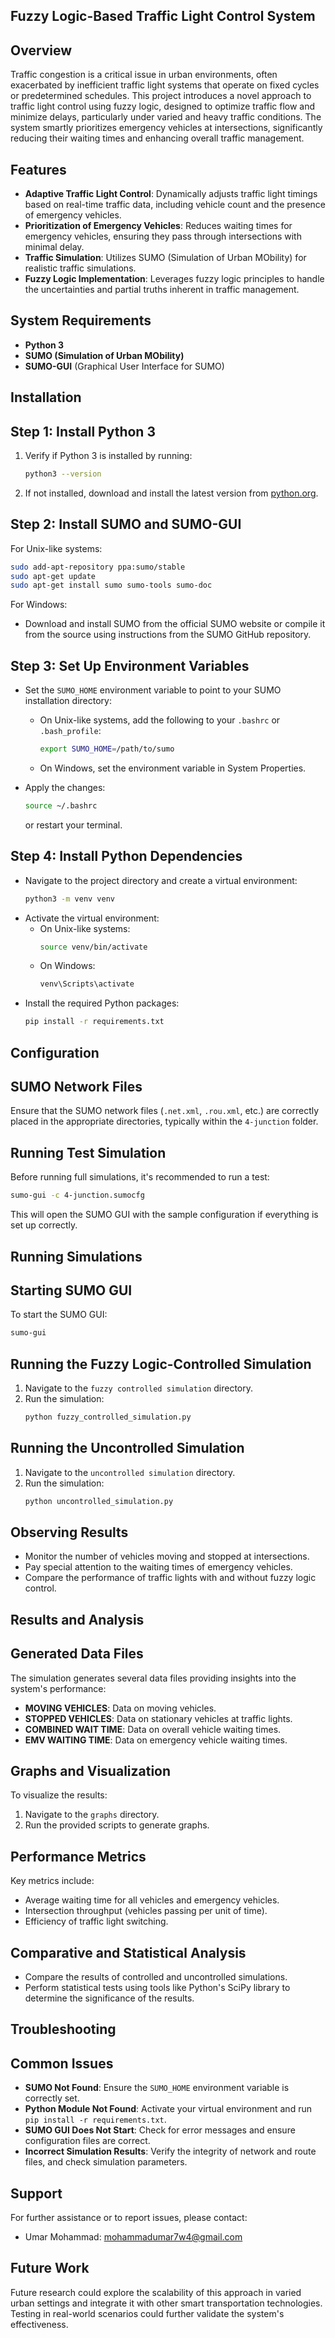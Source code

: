 ## Fuzzy Logic-Based Traffic Light Control System

## Overview

Traffic congestion is a critical issue in urban environments, often exacerbated by inefficient traffic light systems that operate on fixed cycles or predetermined schedules. This project introduces a novel approach to traffic light control using fuzzy logic, designed to optimize traffic flow and minimize delays, particularly under varied and heavy traffic conditions. The system smartly prioritizes emergency vehicles at intersections, significantly reducing their waiting times and enhancing overall traffic management.

## Features

- **Adaptive Traffic Light Control**: Dynamically adjusts traffic light timings based on real-time traffic data, including vehicle count and the presence of emergency vehicles.
- **Prioritization of Emergency Vehicles**: Reduces waiting times for emergency vehicles, ensuring they pass through intersections with minimal delay.
- **Traffic Simulation**: Utilizes SUMO (Simulation of Urban MObility) for realistic traffic simulations.
- **Fuzzy Logic Implementation**: Leverages fuzzy logic principles to handle the uncertainties and partial truths inherent in traffic management.

## System Requirements

- **Python 3**
- **SUMO (Simulation of Urban MObility)**
- **SUMO-GUI** (Graphical User Interface for SUMO)

## Installation

## Step 1: Install Python 3

1. Verify if Python 3 is installed by running:
    ```bash
    python3 --version
    ```
2. If not installed, download and install the latest version from [python.org](https://www.python.org/downloads/).

## Step 2: Install SUMO and SUMO-GUI

For Unix-like systems:
```bash
sudo add-apt-repository ppa:sumo/stable
sudo apt-get update
sudo apt-get install sumo sumo-tools sumo-doc
```

For Windows:
- Download and install SUMO from the official SUMO website or compile it from the source using instructions from the SUMO GitHub repository.

## Step 3: Set Up Environment Variables

- Set the `SUMO_HOME` environment variable to point to your SUMO installation directory:
  - On Unix-like systems, add the following to your `.bashrc` or `.bash_profile`:
    ```bash
    export SUMO_HOME=/path/to/sumo
    ```
  - On Windows, set the environment variable in System Properties.

- Apply the changes:
  ```bash
  source ~/.bashrc
  ```
  or restart your terminal.

## Step 4: Install Python Dependencies

- Navigate to the project directory and create a virtual environment:
  ```bash
  python3 -m venv venv
  ```
- Activate the virtual environment:
  - On Unix-like systems:
    ```bash
    source venv/bin/activate
    ```
  - On Windows:
    ```bash
    venv\Scripts\activate
    ```
- Install the required Python packages:
  ```bash
  pip install -r requirements.txt
  ```

## Configuration

## SUMO Network Files

Ensure that the SUMO network files (`.net.xml`, `.rou.xml`, etc.) are correctly placed in the appropriate directories, typically within the `4-junction` folder.

## Running Test Simulation

Before running full simulations, it's recommended to run a test:
```bash
sumo-gui -c 4-junction.sumocfg
```
This will open the SUMO GUI with the sample configuration if everything is set up correctly.

## Running Simulations

## Starting SUMO GUI

To start the SUMO GUI:
```bash
sumo-gui
```

## Running the Fuzzy Logic-Controlled Simulation

1. Navigate to the `fuzzy controlled simulation` directory.
2. Run the simulation:
   ```bash
   python fuzzy_controlled_simulation.py
   ```

## Running the Uncontrolled Simulation

1. Navigate to the `uncontrolled simulation` directory.
2. Run the simulation:
   ```bash
   python uncontrolled_simulation.py
   ```

## Observing Results

- Monitor the number of vehicles moving and stopped at intersections.
- Pay special attention to the waiting times of emergency vehicles.
- Compare the performance of traffic lights with and without fuzzy logic control.

## Results and Analysis

## Generated Data Files

The simulation generates several data files providing insights into the system's performance:

- **MOVING VEHICLES**: Data on moving vehicles.
- **STOPPED VEHICLES**: Data on stationary vehicles at traffic lights.
- **COMBINED WAIT TIME**: Data on overall vehicle waiting times.
- **EMV WAITING TIME**: Data on emergency vehicle waiting times.

## Graphs and Visualization

To visualize the results:

1. Navigate to the `graphs` directory.
2. Run the provided scripts to generate graphs.

## Performance Metrics

Key metrics include:

- Average waiting time for all vehicles and emergency vehicles.
- Intersection throughput (vehicles passing per unit of time).
- Efficiency of traffic light switching.

## Comparative and Statistical Analysis

- Compare the results of controlled and uncontrolled simulations.
- Perform statistical tests using tools like Python's SciPy library to determine the significance of the results.

## Troubleshooting

## Common Issues

- **SUMO Not Found**: Ensure the `SUMO_HOME` environment variable is correctly set.
- **Python Module Not Found**: Activate your virtual environment and run `pip install -r requirements.txt`.
- **SUMO GUI Does Not Start**: Check for error messages and ensure configuration files are correct.
- **Incorrect Simulation Results**: Verify the integrity of network and route files, and check simulation parameters.

## Support

For further assistance or to report issues, please contact:

- Umar Mohammad: mohammadumar7w4@gmail.com

## Future Work

Future research could explore the scalability of this approach in varied urban settings and integrate it with other smart transportation technologies. Testing in real-world scenarios could further validate the system's effectiveness.
